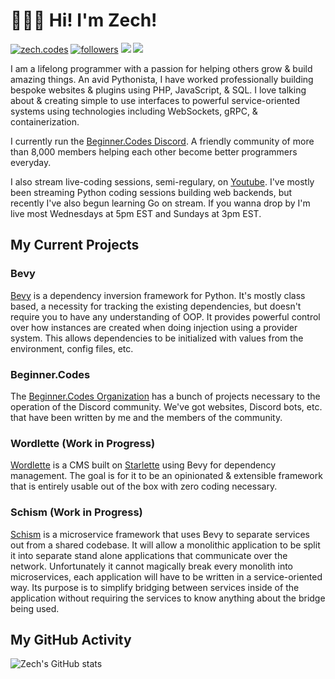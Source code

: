 # 🙋🏻‍♂️ Hi! I'm Zech!

<!-- <a href="https://www.youtube.com/channel/UC6-iUsH8cOQ2GxGLyIVcw-Q">
    <img alt="youtube" title="YouTube" src="https://img.shields.io/badge/-YouTube-red?style=for-the-badge&logo=youtube&logoColor=white&labelColor=CF0000&color=FF0000"/>
</a> -->
<a href="https://zech.codes"><img alt="zech.codes" title="zech.codes on Hashnode" src="https://img.shields.io/badge/-Blog-blue?style=for-the-badge&logo=hashnode&logoColor=white&labelColor=1049e7&color=2962ff"/></a>
<a href="https://twitter.com/ZechCodes"><img alt="followers" title="Follow me on Twitter" src="https://img.shields.io/badge/-Twitter-1DA1F2?style=for-the-badge&logo=twitter&logoColor=white&labelColor=0081D2&color=1DA1F2"/></a>
<a href="https://discord.gg/sfHykntuGy" alt="Beginner.py Discord Server"><img src="https://img.shields.io/badge/-Discord-5865F2?style=for-the-badge&logoColor=white&logo=discord&labelColor=4855E2"/></a>
<a href="https://www.youtube.com/channel/UC6-iUsH8cOQ2GxGLyIVcw-Q" alt="zech.codes on YouTube"><img src="https://img.shields.io/badge/-Youtube-FF0000?style=for-the-badge&logoColor=white&logo=youtube&labelColor=CC0000"/></a>

I am a lifelong programmer with a passion for helping others grow & build amazing things. An avid Pythonista, I have worked professionally building bespoke websites & plugins using PHP, JavaScript, & SQL. I love talking about & creating simple to use interfaces to powerful service-oriented systems using technologies including WebSockets, gRPC, & containerization.
            
I currently run the [Beginner.Codes Discord](https://beginner.codes). A friendly community of more than 8,000 members helping each other become better programmers everyday.

I also stream live-coding sessions, semi-regulary, on [Youtube](https://www.youtube.com/channel/UC6-iUsH8cOQ2GxGLyIVcw-Q). I've mostly been streaming Python coding sessions building web backends, but recently I've also begun learning Go on stream. If you wanna drop by I'm live most Wednesdays at 5pm EST and Sundays at 3pm EST.

## My Current Projects

### Bevy

[Bevy](https://github.com/ZechCodes/Bevy) is a dependency inversion framework for Python. It's mostly class based, a necessity for tracking the existing dependencies, but doesn't require you to have any understanding of OOP. It provides powerful control over how instances are created when doing injection using a provider system. This allows dependencies to be initialized with values from the environment, config files, etc.

### Beginner.Codes

The [Beginner.Codes Organization](https://github.com/beginner-codes) has a bunch of projects necessary to the operation of the Discord community. We've got websites, Discord bots, etc. that have been written by me and the members of the community.

### Wordlette (Work in Progress)

[Wordlette](https://github.com/ZechCodes/wordlette) is a CMS built on [Starlette](https://www.starlette.io/) using Bevy for dependency management. The goal is for it to be an opinionated & extensible framework that is entirely usable out of the box with zero coding necessary.

### Schism (Work in Progress)

[Schism](https://github.com/ZechCodes/schism) is a microservice framework that uses Bevy to separate services out from a shared codebase. It will allow a monolithic application to be split it into separate stand alone applications that communicate over the network. Unfortunately it cannot magically break every monolith into microservices, each application will have to be written in a service-oriented way. Its purpose is to simplify bridging between services inside of the application without requiring the services to know anything about the bridge being used.

## My GitHub Activity


![Zech's GitHub stats](https://github-readme-stats.vercel.app/api?username=ZechCodes&show_icons=true&count_private=true&theme=github_dark&hide=stars)
